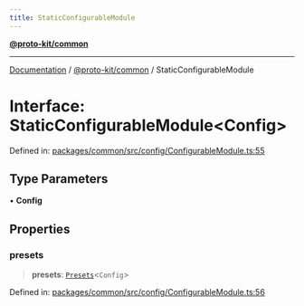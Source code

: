 ```yaml
---
title: StaticConfigurableModule
---
```


[**@proto-kit/common**](../README.md)

***

[Documentation](../../../README.md) / [@proto-kit/common](../README.md) / StaticConfigurableModule

# Interface: StaticConfigurableModule\<Config\>

Defined in: [packages/common/src/config/ConfigurableModule.ts:55](https://github.com/proto-kit/framework/blob/28efa802e3737fc3b77339148b307ef7246f3ef1/packages/common/src/config/ConfigurableModule.ts#L55)

## Type Parameters

• **Config**

## Properties

### presets

> **presets**: [`Presets`](../type-aliases/Presets.md)\<`Config`\>

Defined in: [packages/common/src/config/ConfigurableModule.ts:56](https://github.com/proto-kit/framework/blob/28efa802e3737fc3b77339148b307ef7246f3ef1/packages/common/src/config/ConfigurableModule.ts#L56)
